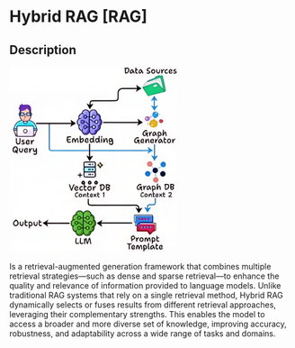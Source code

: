 # Hybrid RAG [RAG]

## Description

![](hybrid_rag/diagram.jpg)

Is a retrieval-augmented generation framework that combines multiple retrieval strategies—such as dense and sparse retrieval—to enhance the quality and relevance of information provided to language models.
Unlike traditional RAG systems that rely on a single retrieval method, Hybrid RAG dynamically selects or fuses results from different retrieval approaches, leveraging their complementary strengths.
This enables the model to access a broader and more diverse set of knowledge, improving accuracy, robustness, and adaptability across a wide range of tasks and domains.
